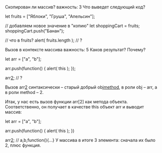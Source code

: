 Скопирован ли массив?
важность: 3
Что выведет следующий код?

let fruits = ["Яблоки", "Груша", "Апельсин"];

// добавляем новое значение в "копию"
let shoppingCart = fruits;
shoppingCart.push("Банан");

// что в fruits?
alert( fruits.length ); // ?


Вызов в контексте массива
важность: 5
Каков результат? Почему?

let arr = ["a", "b"];

arr.push(function() {
  alert( this );
});

arr[2](); // ?

Вызов arr[2]() синтаксически – старый добрый obj[method](), в роли obj – arr, а в роли method – 2.

Итак, у нас есть вызов функции arr[2] как метода объекта. Соответственно, он получает в качестве this объект arr и выводит массив:

let arr = ["a", "b"];

arr.push(function() {
  alert( this );
})

arr[2](); // a,b,function(){...}
У массива в итоге 3 элемента: сначала их было 2, плюс функция.